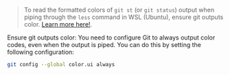 > To read the formatted colors of `git st` (or `git status`) output when piping through the `less` command in WSL (Ubuntu), ensure git outputs color. [Learn more here!](https://www.perplexity.ai/search/say-i-m-reading-git-st-output-pXGHhPZQSYaPBiX4bftRew).

Ensure git outputs color: You need to configure Git to always output color codes, even when the output is piped. You can do this by setting the following configuration:
```bash
git config --global color.ui always
```



